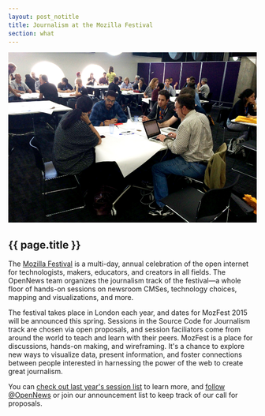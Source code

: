 ```yaml
---
layout: post_notitle
title: Journalism at the Mozilla Festival
section: what
---
```

<img src="/media/img/mozfest2015_01.jpg" class="topline">

<h2>{{ page.title }}</h2>
<p class="bodybig">The <a href="http://2014.mozillafestival.org/">Mozilla Festival</a> is a multi-day, annual celebration of the open internet for technologists, makers, educators, and creators in all fields. The OpenNews team organizes the journalism track of the festival—a whole floor of hands-on sessions on newsroom CMSes, technology choices, mapping and visualizations, and more.</p>

The festival takes place in London each year, and dates for MozFest 2015 will be announced this spring. Sessions in the Source Code for Journalism track are chosen via open proposals, and session faciliators come from around the world to teach and learn with their peers. MozFest is a place for discussions, hands-on making, and wireframing. It's a chance to explore new ways to visualize data, present information, and foster connections between people interested in harnessing the power of the web to create great journalism.

 You can [check out last year's session list](mozfest-2014/) to learn more, and [follow @OpenNews](https://twitter.com/opennews) or join our announcement list to keep track of our call for proposals.
